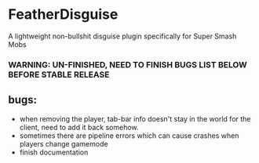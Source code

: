# FeatherDisguise
 A lightweight non-bullshit disguise plugin specifically for Super Smash Mobs
 </br>

 ### WARNING: UN-FINISHED, NEED TO FINISH BUGS LIST BELOW BEFORE STABLE RELEASE


 ## bugs:
 - when removing the player, tab-bar info doesn't stay in the world for the client, need to add it back somehow.
 - sometimes there are pipeline errors which can cause crashes when players change gamemode
 - finish documentation

